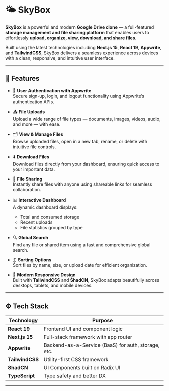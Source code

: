 # 🌤️ SkyBox

**SkyBox** is a powerful and modern **Google Drive clone** — a full-featured **storage management and file sharing platform** that enables users to effortlessly **upload, organize, view, download, and share files**.

Built using the latest technologies including **Next.js 15**, **React 19**, **Appwrite**, and **TailwindCSS**, SkyBox delivers a seamless experience across devices with a clean, responsive, and intuitive user interface.

---

## 🚀 Features

- 🔐 **User Authentication with Appwrite**  
  Secure sign-up, login, and logout functionality using Appwrite’s authentication APIs.

- 📤 **File Uploads**  
  Upload a wide range of file types — documents, images, videos, audio, and more — with ease.

- 🗂️ **View & Manage Files**  
  Browse uploaded files, open in a new tab, rename, or delete with intuitive file controls.

- ⬇️ **Download Files**  
  Download files directly from your dashboard, ensuring quick access to your important data.

- 🔗 **File Sharing**  
  Instantly share files with anyone using shareable links for seamless collaboration.

- 📊 **Interactive Dashboard**  
  A dynamic dashboard displays:
  - Total and consumed storage
  - Recent uploads
  - File statistics grouped by type

- 🔍 **Global Search**  
  Find any file or shared item using a fast and comprehensive global search.

- ↕️ **Sorting Options**  
  Sort files by name, size, or upload date for efficient organization.

- 📱 **Modern Responsive Design**  
  Built with **TailwindCSS** and **ShadCN**, SkyBox adapts beautifully across desktops, tablets, and mobile devices.

---

## ⚙️ Tech Stack

| Technology     | Purpose                             |
|----------------|-------------------------------------|
| **React 19**   | Frontend UI and component logic     |
| **Next.js 15** | Full-stack framework with app router|
| **Appwrite**   | Backend-as-a-Service (BaaS) for auth, storage, etc. |
| **TailwindCSS**| Utility-first CSS framework         |
| **ShadCN**     | UI Components built on Radix UI     |
| **TypeScript** | Type safety and better DX           |

---

